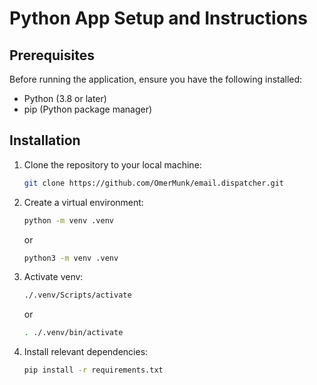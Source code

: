 # Python App Setup and Instructions

## Prerequisites
Before running the application, ensure you have the following installed:
- Python (3.8 or later)
- pip (Python package manager)

## Installation
1. Clone the repository to your local machine:
   ```bash
   git clone https://github.com/OmerMunk/email.dispatcher.git
   ```
   
2. Create a virtual environment:
    ```bash
    python -m venv .venv
    ```
   or
    ```bash
   python3 -m venv .venv
   ```
3. Activate venv:
    ```bash
   ./.venv/Scripts/activate
    ```
   or
    ```bash
   . ./.venv/bin/activate
    ```

4. Install relevant dependencies:
    ```bash
   pip install -r requirements.txt
    ```